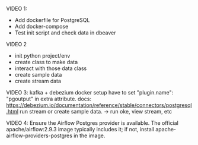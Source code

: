 VIDEO 1:
- Add dockerfile for PostgreSQL
- Add docker-compose
- Test init script and check data in dbeaver

VIDEO 2
- init python project/env
- create class to make data
- interact with those data class
- create sample data
- create stream data

VIDEO 3:
kafka + debezium docker setup
have to set "plugin.name": "pgoutput" in extra attribute. docs: https://debezium.io/documentation/reference/stable/connectors/postgresql.html
run stream or create sample data.
-> run oke, view stream, etc

VIDEO 4:
Ensure the Airflow Postgres provider is available. The official apache/airflow:2.9.3 image typically includes it; if not, install apache-airflow-providers-postgres in the image.
